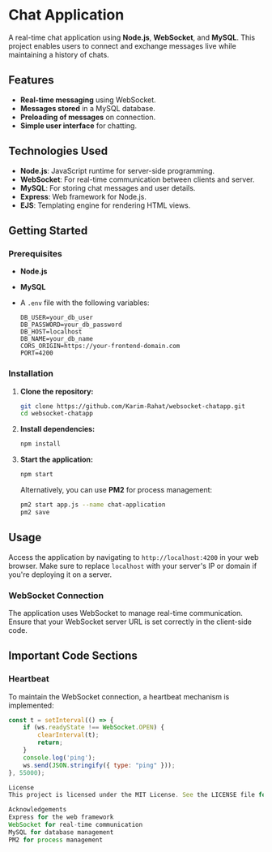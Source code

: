 # Chat Application

A real-time chat application using **Node.js**, **WebSocket**, and **MySQL**. This project enables users to connect and exchange messages live while maintaining a history of chats.

## Features

- **Real-time messaging** using WebSocket.
- **Messages stored** in a MySQL database.
- **Preloading of messages** on connection.
- **Simple user interface** for chatting.

## Technologies Used

- **Node.js**: JavaScript runtime for server-side programming.
- **WebSocket**: For real-time communication between clients and server.
- **MySQL**: For storing chat messages and user details.
- **Express**: Web framework for Node.js.
- **EJS**: Templating engine for rendering HTML views.

## Getting Started

### Prerequisites

- **Node.js**
- **MySQL**
- A `.env` file with the following variables:

    ```env
    DB_USER=your_db_user
    DB_PASSWORD=your_db_password
    DB_HOST=localhost
    DB_NAME=your_db_name
    CORS_ORIGIN=https://your-frontend-domain.com
    PORT=4200
    ```

### Installation

1. **Clone the repository:**

    ```bash
    git clone https://github.com/Karim-Rahat/websocket-chatapp.git
    cd websocket-chatapp
    ```

2. **Install dependencies:**

    ```bash
    npm install
    ```

3. **Start the application:**

    ```bash
    npm start
    ```

   Alternatively, you can use **PM2** for process management:

    ```bash
    pm2 start app.js --name chat-application
    pm2 save
    ```

## Usage

Access the application by navigating to `http://localhost:4200` in your web browser. Make sure to replace `localhost` with your server's IP or domain if you're deploying it on a server.

### WebSocket Connection

The application uses WebSocket to manage real-time communication. Ensure that your WebSocket server URL is set correctly in the client-side code.

## Important Code Sections

### Heartbeat

To maintain the WebSocket connection, a heartbeat mechanism is implemented:

```javascript
const t = setInterval(() => {
    if (ws.readyState !== WebSocket.OPEN) {
        clearInterval(t);
        return;
    }
    console.log('ping');
    ws.send(JSON.stringify({ type: "ping" }));
}, 55000);

License
This project is licensed under the MIT License. See the LICENSE file for details.

Acknowledgements
Express for the web framework
WebSocket for real-time communication
MySQL for database management
PM2 for process management
